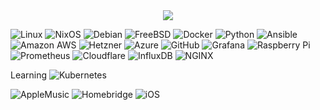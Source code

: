 <div id="header" align="center">
  <img src="https://i.giphy.com/media/YQitE4YNQNahy/giphy.webp"/>
</div>

![Linux](https://img.shields.io/badge/Linux-FCC624.svg?style=for-the-badge&logo=Linux&logoColor=black)
![NixOS](https://img.shields.io/badge/NixOS-5277C3.svg?style=for-the-badge&logo=NixOS&logoColor=white)
![Debian](https://img.shields.io/badge/Debian-A81D33.svg?style=for-the-badge&logo=Debian&logoColor=white)
![FreeBSD](https://img.shields.io/badge/FreeBSD-AB2B28.svg?style=for-the-badge&logo=FreeBSD&logoColor=white)
![Docker](https://img.shields.io/badge/Docker-2496ED.svg?style=for-the-badge&logo=Docker&logoColor=white)
![Python](https://img.shields.io/badge/Python-3776AB.svg?style=for-the-badge&logo=Python&logoColor=white)
![Ansible](https://img.shields.io/badge/Ansible-EE0000.svg?style=for-the-badge&logo=Ansible&logoColor=white)
![Amazon AWS](https://img.shields.io/badge/Amazon%20AWS-232F3E.svg?style=for-the-badge&logo=Amazon-AWS&logoColor=white)
![Hetzner](https://img.shields.io/badge/Hetzner-D50C2D.svg?style=for-the-badge&logo=Hetzner&logoColor=white)
![Azure](https://img.shields.io/badge/Microsoft%20Azure-0078D4.svg?style=for-the-badge&logo=Microsoft-Azure&logoColor=white)
![GitHub](https://img.shields.io/badge/GitHub-181717.svg?style=for-the-badge&logo=GitHub&logoColor=white)
![Grafana](https://img.shields.io/badge/Grafana-F46800.svg?style=for-the-badge&logo=Grafana&logoColor=white)
![Raspberry Pi](https://img.shields.io/badge/Raspberry%20Pi-A22846.svg?style=for-the-badge&logo=Raspberry-Pi&logoColor=white)
![Prometheus](https://img.shields.io/badge/Prometheus-E6522C.svg?style=for-the-badge&logo=Prometheus&logoColor=white)
![Cloudflare](https://img.shields.io/badge/Cloudflare-F38020.svg?style=for-the-badge&logo=Cloudflare&logoColor=white)
![InfluxDB](https://img.shields.io/badge/InfluxDB-22ADF6.svg?style=for-the-badge&logo=InfluxDB&logoColor=white)
![NGINX](https://img.shields.io/badge/NGINX-009639.svg?style=for-the-badge&logo=NGINX&logoColor=white)

Learning ![Kubernetes](https://img.shields.io/badge/Kubernetes-326CE5.svg?style=for-the-badge&logo=Kubernetes&logoColor=white)


![AppleMusic](https://img.shields.io/badge/Apple%20Music-FA243C.svg?style=for-the-badge&logo=Apple-Music&logoColor=white)
![Homebridge](https://img.shields.io/badge/Homebridge-491F59.svg?style=for-the-badge&logo=Homebridge&logoColor=white)
![iOS](https://img.shields.io/badge/iOS-000000.svg?style=for-the-badge&logo=iOS&logoColor=white)
